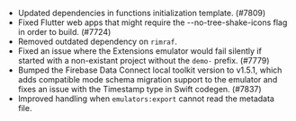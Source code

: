 - Updated dependencies in functions initialization template. (#7809)
- Fixed Flutter web apps that might require the --no-tree-shake-icons flag in order to build. (#7724)
- Removed outdated dependency on `rimraf`.
- Fixed an issue where the Extensions emulator would fail silently if started with a non-existant project without the `demo-` prefix. (#7779)
- Bumped the Firebase Data Connect local toolkit version to v1.5.1, which adds compatible mode schema migration support to the emulator and fixes an issue with the Timestamp type in Swift codegen. (#7837)
- Improved handling when `emulators:export` cannot read the metadata file.
